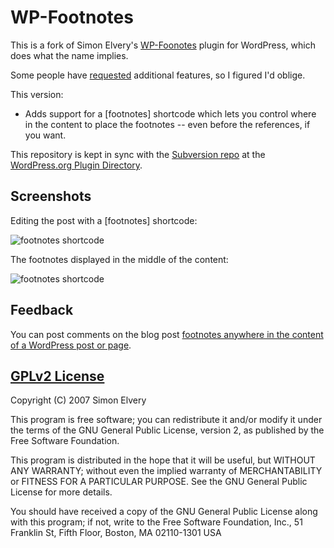 WP-Footnotes
============
This is a fork of Simon Elvery's [WP-Foonotes](http://elvery.net/drzax/wordpress-footnotes-plugin) plugin for WordPress, which does what the name implies.

Some people have [requested](http://wordpress.org/support/topic/plugin-wp-footnotes-choose-where-to-put-footnotes-on-page) additional features, so I figured I'd oblige.

This version:

*    Adds support for a [footnotes] shortcode which lets you control where in the content to place the footnotes -- even before the references, if you want.

This repository is kept in sync with the [Subversion repo](http://wordpress.org/extend/plugins/wp-footnotes/) at the [WordPress.org Plugin Directory](http://wordpress.org/extend/plugins).

Screenshots
-----------
Editing the post with a [footnotes] shortcode:

![footnotes shortcode](wp-footnotes/raw/master/screenshot-4.png)

The footnotes displayed in the middle of the content:

![footnotes shortcode](wp-footnotes/raw/master/screenshot-5.png)

Feedback
--------
You can post comments on the blog post [footnotes anywhere in the content of a WordPress post or page](http://huyz.us/2011/wordpress-footnotes-anywhere-in-the-content/).

[GPLv2 License](http://www.gnu.org/licenses/old-licenses/gpl-2.0.html)
----------------------------------------------------------------------
Copyright (C) 2007 Simon Elvery

This program is free software; you can redistribute it and/or modify
it under the terms of the GNU General Public License, version 2, as 
published by the Free Software Foundation.

This program is distributed in the hope that it will be useful,
but WITHOUT ANY WARRANTY; without even the implied warranty of
MERCHANTABILITY or FITNESS FOR A PARTICULAR PURPOSE.  See the
GNU General Public License for more details.

You should have received a copy of the GNU General Public License
along with this program; if not, write to the Free Software
Foundation, Inc., 51 Franklin St, Fifth Floor, Boston, MA  02110-1301  USA

